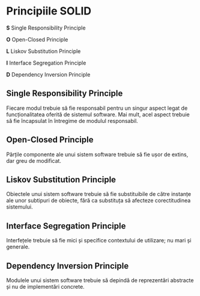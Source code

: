 # Principiile SOLID #

**S** Single Responsibility Principle

**O** Open-Closed Principle

**L** Liskov Substitution Principle

**I** Interface Segregation Principle

**D** Dependency Inversion Principle

## Single Responsibility Principle ##
Fiecare modul trebuie să fie responsabil pentru un singur aspect legat de funcționalitatea oferită de sistemul software. Mai mult, acel aspect trebuie să fie încapsulat în întregime de modulul responsabil.

## Open-Closed Principle ##
Părțile componente ale unui sistem software trebuie să fie ușor de extins, dar greu de modificat.

## Liskov Substitution Principle ##
Obiectele unui sistem software trebuie să fie substituibile de către instanțe ale unor subtipuri de obiecte, fără ca substituța să afecteze corectitudinea sistemului.

## Interface Segregation Principle ##
Interfețele trebuie să fie mici și specifice contextului de utilizare; nu mari și generale.

## Dependency Inversion Principle ##
Modulele unui sistem software trebuie să depindă de reprezentări abstracte și nu de implementări concrete.
